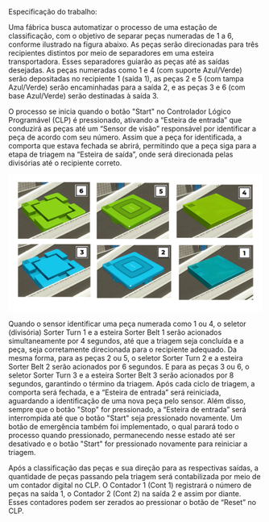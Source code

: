 Especificação do trabalho:

Uma fábrica busca automatizar o processo de uma estação de classificação, com o objetivo de separar peças numeradas de 1 a 6, conforme ilustrado na figura abaixo. As peças serão direcionadas para três recipientes distintos por meio de separadores em uma esteira transportadora. Esses separadores guiarão as peças até as saídas desejadas. As peças numeradas como 1 e 4 (com suporte Azul/Verde) serão depositadas no recipiente 1 (saída 1), as peças 2 e 5 (com tampa Azul/Verde) serão encaminhadas para a saída 2, e as peças 3 e 6 (com base Azul/Verde) serão destinadas à saída 3.

O processo se inicia quando o botão "Start" no Controlador Lógico Programável (CLP) é pressionado, ativando a “Esteira de entrada” que conduzirá as peças até um “Sensor de visão” responsável por identificar a peça de acordo com seu número. Assim que a peça for identificada, a comporta que estava fechada se abrirá, permitindo que a peça siga para a etapa de triagem na “Esteira de saída”, onde será direcionada pelas divisórias até o recipiente correto.

<div style="display: flex; justify-content: center;">
  <a name="números das Peças"></a>
  <img src="Número das Peças.png" text-align: center;">
</div>

Quando o sensor identificar uma peça numerada como 1 ou 4, o seletor (divisória) Sorter Turn 1 e a esteira Sorter Belt 1 serão acionados simultaneamente por 4 segundos, até que a triagem seja concluída e a peça, seja corretamente direcionada para o recipiente adequado. Da mesma forma, para as peças 2 ou 5, o seletor Sorter Turn 2 e a esteira Sorter Belt 2 serão acionados por 6 segundos. E para as peças 3 ou 6, o seletor Sorter Turn 3 e a esteira Sorter Belt 3 serão acionados por 8 segundos, garantindo o término da triagem. Após cada ciclo de triagem, a comporta será fechada, e a “Esteira de entrada” será reiniciada, aguardando a identificação de uma nova peça pelo sensor.
Além disso, sempre que o botão "Stop" for pressionado, a “Esteira de entrada” será interrompida até que o botão "Start" seja pressionado novamente. Um botão de emergência também foi implementado, o qual parará todo o processo quando pressionado, permanecendo nesse estado até ser desativado e o botão "Start" for pressionado novamente para reiniciar a triagem.

Após a classificação das peças e sua direção para as respectivas saídas, a quantidade de peças passando pela triagem será contabilizada por meio de um contador digital no CLP. O Contador 1 (Cont 1) registrará o número de peças na saída 1, o Contador 2 (Cont 2) na saída 2 e assim por diante. Esses contadores podem ser zerados ao pressionar o botão de “Reset” no CLP.
